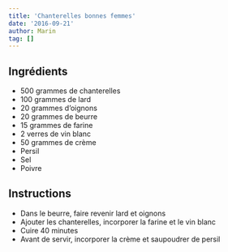 ```yaml
---
title: 'Chanterelles bonnes femmes'
date: '2016-09-21'
author: Marin
tag: []
---
```

## Ingrédients
- 500 grammes de chanterelles
- 100 grammes de lard
- 20 grammes d’oignons
- 20 grammes de beurre
- 15 grammes de farine
- 2 verres de vin blanc
- 50 grammes de crème
- Persil
- Sel
- Poivre

## Instructions
- Dans le beurre, faire revenir lard et oignons
- Ajouter les chanterelles, incorporer la farine et le vin blanc
- Cuire 40 minutes
- Avant de servir, incorporer la crème et saupoudrer de persil

